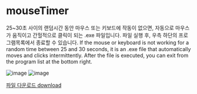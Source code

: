 # mouseTimer

25~30초 사이의 랜덤시간 동안 마우스 또는 키보드에 작동이 없으면, 자동으로 마우스가 움직이고 간헐적으로 클릭이 되는 .exe 파일입니다.
파일 실행 후, 우측 하단의 프로그램목록에서 종료할 수 있습니다.
If the mouse or keyboard is not working for a random time between 25 and 30 seconds, it is an .exe file that automatically moves and clicks intermittently. After the file is executed, you can exit from the program list at the bottom right.

![image](https://github.com/user-attachments/assets/744d0312-8ee8-40b3-8f65-572ed8a263ee)
![image](https://github.com/user-attachments/assets/5401e390-2424-48f5-bdac-56ad29404e9f)


[파일 다운로드 download](https://drive.google.com/file/d/1n-NBEOyalq3ZTwmu6OA-wLKykMRjFJXH/view?usp=sharing)
